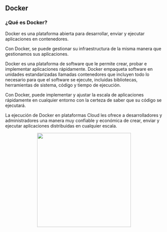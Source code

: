 ## Docker
### ¿Qué es Docker?

Docker es una plataforma abierta para desarrollar, enviar y ejecutar
aplicaciones en contenedores.

Con Docker, se puede gestionar su infraestructura de la misma manera que
gestionamos sus aplicaciones.

Docker es una plataforma de software que le permite crear, probar e implementar aplicaciones rápidamente. Docker empaqueta software en unidades estandarizadas llamadas contenedores que incluyen todo lo necesario para que el software se ejecute, incluidas bibliotecas, herramientas de sistema, código y tiempo de ejecución. 

Con Docker, puede implementar y ajustar la escala de aplicaciones rápidamente en cualquier entorno con la certeza de saber que su código se ejecutará.

La ejecución de Docker en plataformas Cloud les ofrece a desarrolladores y administradores una manera muy confiable y económica de crear, enviar y ejecutar aplicaciones distribuidas en cualquier escala.

<p align="center">
  <img src="https://sysarmy.com/blog/assets/docker-thumbnail.png" width="300" height="300" />

